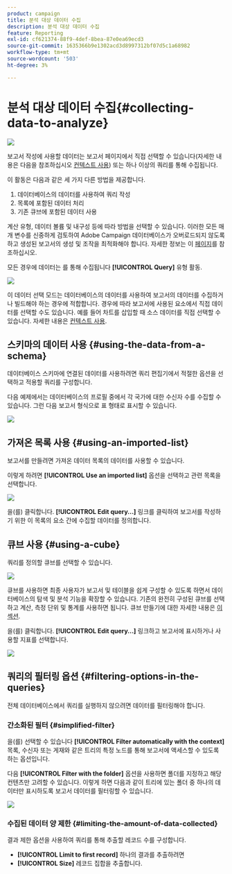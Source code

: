 ```yaml
---
product: campaign
title: 분석 대상 데이터 수집
description: 분석 대상 데이터 수집
feature: Reporting
exl-id: cf621374-88f9-4def-8bea-87e0ea69ecd3
source-git-commit: 1635366b9e1302acd3d8997312bf07d5c1a68982
workflow-type: tm+mt
source-wordcount: '503'
ht-degree: 3%

---
```


# 분석 대상 데이터 수집{#collecting-data-to-analyze}

![](../../assets/common.svg)

보고서 작성에 사용할 데이터는 보고서 페이지에서 직접 선택할 수 있습니다(자세한 내용은 다음을 참조하십시오 [컨텍스트 사용](../../reporting/using/using-the-context.md)) 또는 하나 이상의 쿼리를 통해 수집됩니다.

이 활동은 다음과 같은 세 가지 다른 방법을 제공합니다.

1. 데이터베이스의 데이터를 사용하여 쿼리 작성
1. 목록에 포함된 데이터 처리
1. 기존 큐브에 포함된 데이터 사용

계산 유형, 데이터 볼륨 및 내구성 등에 따라 방법을 선택할 수 있습니다. 이러한 모든 매개 변수를 신중하게 검토하여 Adobe Campaign 데이터베이스가 오버로드되지 않도록 하고 생성된 보고서의 생성 및 조작을 최적화해야 합니다. 자세한 정보는 이 [페이지](../../reporting/using/best-practices.md#optimizing-report-creation)를 참조하십시오.

모든 경우에 데이터는 를 통해 수집됩니다 **[!UICONTROL Query]** 유형 활동.

![](assets/reporting_query_edit.png)

이 데이터 선택 모드는 데이터베이스의 데이터를 사용하여 보고서의 데이터를 수집하거나 빌드해야 하는 경우에 적합합니다. 경우에 따라 보고서에 사용된 요소에서 직접 데이터를 선택할 수도 있습니다. 예를 들어 차트를 삽입할 때 소스 데이터를 직접 선택할 수 있습니다. 자세한 내용은 [컨텍스트 사용](../../reporting/using/using-the-context.md).

## 스키마의 데이터 사용 {#using-the-data-from-a-schema}

데이터베이스 스키마에 연결된 데이터를 사용하려면 쿼리 편집기에서 적절한 옵션을 선택하고 적용할 쿼리를 구성합니다.

다음 예제에서는 데이터베이스의 프로필 중에서 각 국가에 대한 수신자 수를 수집할 수 있습니다. 그런 다음 보고서 형식으로 표 형태로 표시할 수 있습니다.

![](assets/reporting_query_from_schema.png)

## 가져온 목록 사용 {#using-an-imported-list}

보고서를 만들려면 가져온 데이터 목록의 데이터를 사용할 수 있습니다.

이렇게 하려면 **[!UICONTROL Use an imported list]** 옵션을 선택하고 관련 목록을 선택합니다.

![](assets/reporting_query_from_list.png)

을(를) 클릭합니다. **[!UICONTROL Edit query...]** 링크를 클릭하여 보고서를 작성하기 위한 이 목록의 요소 간에 수집할 데이터를 정의합니다.

## 큐브 사용 {#using-a-cube}

쿼리를 정의할 큐브를 선택할 수 있습니다.

![](assets/reporting_query_from_cube.png)

큐브를 사용하면 최종 사용자가 보고서 및 테이블을 쉽게 구성할 수 있도록 하면서 데이터베이스의 탐색 및 분석 기능을 확장할 수 있습니다. 기존의 완전히 구성된 큐브를 선택하고 계산, 측정 단위 및 통계를 사용하면 됩니다. 큐브 만들기에 대한 자세한 내용은 [이 섹션](../../reporting/using/ac-cubes.md).

을(를) 클릭합니다. **[!UICONTROL Edit query...]** 링크하고 보고서에 표시하거나 사용할 지표를 선택합니다.

![](assets/reporting_query_from_cube_edit_query.png)

## 쿼리의 필터링 옵션 {#filtering-options-in-the-queries}

전체 데이터베이스에서 쿼리를 실행하지 않으려면 데이터를 필터링해야 합니다.

### 간소화된 필터 {#simplified-filter}

을(를) 선택할 수 있습니다 **[!UICONTROL Filter automatically with the context]** 목록, 수신자 또는 게재와 같은 트리의 특정 노드를 통해 보고서에 액세스할 수 있도록 하는 옵션입니다.

다음 **[!UICONTROL Filter with the folder]** 옵션을 사용하면 폴더를 지정하고 해당 컨텐츠만 고려할 수 있습니다. 이렇게 하면 다음과 같이 트리에 있는 폴더 중 하나의 데이터만 표시하도록 보고서 데이터를 필터링할 수 있습니다.

![](assets/reporting_control_folder.png)

### 수집된 데이터 양 제한 {#limiting-the-amount-of-data-collected}

결과 제한 옵션을 사용하여 쿼리를 통해 추출할 레코드 수를 구성합니다.

* **[!UICONTROL Limit to first record]** 하나의 결과를 추출하려면
* **[!UICONTROL Size]** 레코드 집합을 추출합니다.
